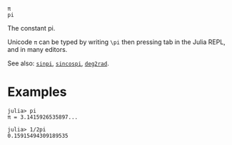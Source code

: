 ```
π
pi
```

The constant pi.

Unicode `π` can be typed by writing `\pi` then pressing tab in the Julia REPL, and in many editors.

See also: [`sinpi`](@ref), [`sincospi`](@ref), [`deg2rad`](@ref).

# Examples

```jldoctest
julia> pi
π = 3.1415926535897...

julia> 1/2pi
0.15915494309189535
```
